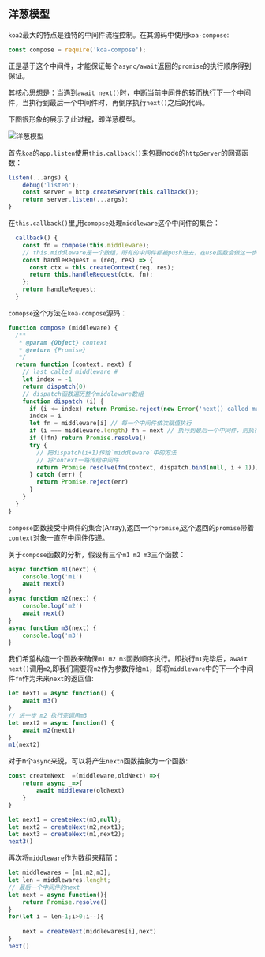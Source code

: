 ## 洋葱模型

`koa2`最大的特点是独特的中间件流程控制。在其源码中使用`koa-compose`:

```js
const compose = require('koa-compose'); 
```

正是基于这个中间件，才能保证每个`async/await`返回的`promise`的执行顺序得到保证。

其核心思想是：当遇到`await next()`时，中断当前中间件的转而执行下一个中间件，当执行到最后一个中间件时，再倒序执行`next()`之后的代码。

下图很形象的展示了此过程，即洋葱模型。

![洋葱模型](https://segmentfault.com/img/bV6DZG?w=478&h=435)

首先`koa`的`app.listen`使用`this.callback()`来包裹node的`httpServer`的回调函数：

```js
listen(...args) {
    debug('listen');
    const server = http.createServer(this.callback());
    return server.listen(...args);
}
```

在`this.callback()`里,用`comopse`处理`middleware`这个中间件的集合：

```js
  callback() {
    const fn = compose(this.middleware);
	// this.middleware是一个数组，所有的中间件都被push进去，在use函数会做这一步。
    const handleRequest = (req, res) => {
      const ctx = this.createContext(req, res);
      return this.handleRequest(ctx, fn);
    };
    return handleRequest;
  }
```

`comopse`这个方法在`koa-compose`源码：

```js
function compose (middleware) {
  /**
   * @param {Object} context
   * @return {Promise}
   */
  return function (context, next) {
    // last called middleware #
    let index = -1
    return dispatch(0)
    // dispatch函数遍历整个middleware数组
    function dispatch (i) {
      if (i <= index) return Promise.reject(new Error('next() called multiple times'))
      index = i
      let fn = middleware[i] // 每一个中间件依次赋值执行
      if (i === middleware.length) fn = next // 执行到最后一个中间件，则执行next(),逆序。
      if (!fn) return Promise.resolve()
      try {
        // 把dispatch(i+1)传给`middleware`中的方法
       	// 将context一路传给中间件
        return Promise.resolve(fn(context, dispatch.bind(null, i + 1)));
      } catch (err) {
        return Promise.reject(err)
      }
    }
  }
}
```

`compose`函数接受中间件的集合(Array),返回一个`promise`,这个返回的`promise`带着`context`对象一直在中间件传递。

关于`compose`函数的分析，假设有三个`m1 m2 m3`三个函数：

```js
async function m1(next) {
    console.log('m1')
    await next()
}
async function m2(next) {
    console.log('m2')
    await next()
}
async function m3(next) {
    console.log('m3')
}
```

我们希望构造一个函数来确保`m1 m2 m3`函数顺序执行。即执行`m1`完毕后，`await next()`调用`m2`,即我们需要将`m2`作为参数传给`m1`，即将`middleware`中的下一个中间件`fn`作为未来`next`的返回值:

```js	
let next1 = async function() {
    await m3()
}
// 进一步 m2 执行完调用m3
let next2 = async function() {
    await m2(next1)
}
m1(next2)
```

对于n个`async`来说，可以将产生`nextn`函数抽象为一个函数:

```js
const createNext  =(middleware,oldNext) =>{
    return async _=>{
        await middleware(oldNext)
    }
}

let next1 = createNext(m3,null);
let next2 = createNext(m2,next1);
let next3 = createNext(m1,next2);
next3()
```

再次将`middleware`作为数组来精简：

```js
let middlewares = [m1,m2,m3];
let len = middlewares.lenght;
// 最后一个中间件的next
let next = async function(){
    return Promise.resolve()
}
for(let i = len-1;i>0;i--){
 
    next = createNext(middlewares[i],next)
}
next()
```

 